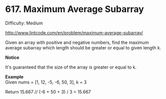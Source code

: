 # 617. Maximum Average Subarray

Difficulty: Medium

http://www.lintcode.com/en/problem/maximum-average-subarray/

Given an array with positive and negative numbers, find the maximum average subarray which length should be greater or equal to given length k.

**Notice**  

It's guaranteed that the size of the array is greater or equal to k.

**Example**  
Given nums = [1, 12, -5, -6, 50, 3], k = 3

Return 15.667 // (-6 + 50 + 3) / 3 = 15.667
